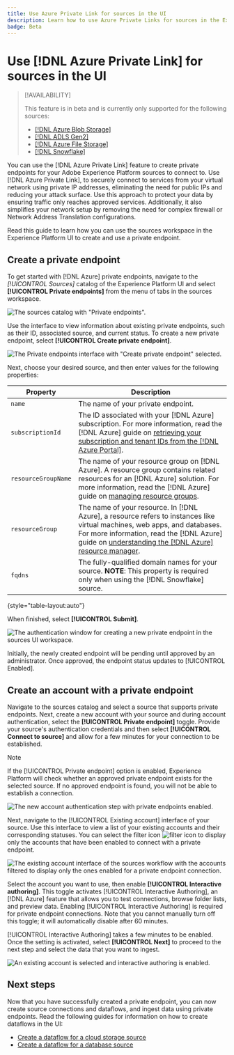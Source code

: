 ```yaml
---
title: Use Azure Private Link for sources in the UI
description: Learn how to use Azure Private Links for sources in the Experience Platform UI.
badge: Beta
---
```

# Use [!DNL Azure Private Link] for sources in the UI

>[!AVAILABILITY]
>
>This feature is in beta and is currently only supported for the following sources:
>
>* [[!DNL Azure Blob Storage]](../../connectors/cloud-storage/blob.md)
>* [[!DNL ADLS Gen2]](../../connectors/cloud-storage/adls-gen2.md)
>* [[!DNL Azure File Storage]](../../connectors/cloud-storage/azure-file-storage.md)
>* [[!DNL Snowflake]](../../connectors/databases/snowflake.md)

You can use the [!DNL Azure Private Link] feature to create private endpoints for your Adobe Experience Platform sources to connect to. Use [!DNL Azure Private Link], to securely connect to services from your virtual network using private IP addresses, eliminating the need for public IPs and reducing your attack surface. Use this approach to protect your data by ensuring traffic only reaches approved services. Additionally, it also simplifies your network setup by removing the need for complex firewall or Network Address Translation configurations.

Read this guide to learn how you can use the sources workspace in the Experience Platform UI to create and use a private endpoint.

## Create a private endpoint

To get started with [!DNL Azure] private endpoints, navigate to the *[!UICONTROL Sources]* catalog of the Experience Platform UI and select **[!UICONTROL Private endpoints]** from the menu of tabs in the sources workspace.

![The sources catalog with "Private endpoints".](../../images/tutorials/private-links/catalog.png)

Use the interface to view information about existing private endpoints, such as their ID, associated source, and current status. To create a new private endpoint, select **[!UICONTROL Create private endpoint]**.

![The Private endpoints interface with "Create private endpoint" selected.](../../images/tutorials/private-links/private-endpoints.png)

Next, choose your desired source, and then enter values for the following properties:

| Property | Description |
| --- | --- |
| `name` | The name of your private endpoint. |
| `subscriptionId` | The ID associated with your [!DNL Azure] subscription. For more information, read the [!DNL Azure] guide on [retrieving your subscription and tenant IDs from the [!DNL Azure Portal]](https://learn.microsoft.com/en-us/azure/azure-portal/get-subscription-tenant-id). |
| `resourceGroupName` | The name of your resource group on [!DNL Azure]. A resource group contains related resources for an [!DNL Azure] solution. For more information, read the [!DNL Azure] guide on [managing resource groups](https://learn.microsoft.com/en-us/azure/azure-resource-manager/management/manage-resource-groups-portal). | 
| `resourceGroup` | The name of your resource. In [!DNL Azure], a resource refers to instances like virtual machines, web apps, and databases. For more information, read the [!DNL Azure] guide on [understanding the [!DNL Azure] resource manager](https://learn.microsoft.com/en-us/azure/azure-resource-manager/management/overview). |
| `fqdns` | The fully-qualified domain names for your source. **NOTE**: This property is required only when using the [!DNL Snowflake] source. |

{style="table-layout:auto"}

When finished, select **[!UICONTROL Submit]**.

![The authentication window for creating a new private endpoint in the sources UI workspace.](../../images/tutorials/private-links/create-private-endpoint.png)

Initially, the newly created endpoint will be pending until approved by an administrator. Once approved, the endpoint status updates to [!UICONTROL Enabled].

## Create an account with a private endpoint

Navigate to the sources catalog and select a source that supports private endpoints. Next, create a new account with your source and during account authentication, select the **[!UICONTROL Private endpoint]** toggle. Provide your source's authentication credentials and then select **[!UICONTROL Connect to source]** and allow for a few minutes for your connection to be established.

>[!NOTE]
>
>If the [!UICONTROL Private endpoint] option is enabled, Experience Platform will check whether an approved private endpoint exists for the selected source. If no approved endpoint is found, you will not be able to establish a connection.

![The new account authentication step with private endpoints enabled.](../../images/tutorials/private-links/new-account.png)

Next, navigate to the [!UICONTROL Existing account] interface of your source. Use this interface to view a list of your existing accounts and their corresponding statuses. You can select the filter icon ![filter icon](../../../images/icons/filter.png) to display only the accounts that have been enabled to connect with a private endpoint.

![The existing account interface of the sources workflow with the accounts filtered to display only the ones enabled for a private endpoint connection.](../../images/tutorials/private-links/existing-private-endpoints.png)

Select the account you want to use, then enable **[!UICONTROL Interactive authoring]**. This toggle activates [!UICONTROL Interactive Authoring], an [!DNL Azure] feature that allows you to test connections, browse folder lists, and preview data. Enabling [!UICONTROL Interactive Authoring] is required for private endpoint connections. Note that you cannot manually turn off this toggle; it will automatically disable after 60 minutes.

[!UICONTROL Interactive Authoring] takes a few minutes to be enabled. Once the setting is activated, select **[!UICONTROL Next]** to proceed to the next step and select the data that you want to ingest.

![An existing account is selected and interactive authoring is enabled.](../../images/tutorials/private-links/interactive-authoring.png)

## Next steps

Now that you have successfully created a private endpoint, you can now create source connections and dataflows, and ingest data using private endpoints. Read the following guides for information on how to create dataflows in the UI:

* [Create a dataflow for a cloud storage source](../ui/dataflow/batch/cloud-storage.md)
* [Create a dataflow for a database source](../ui/dataflow/databases.md)
